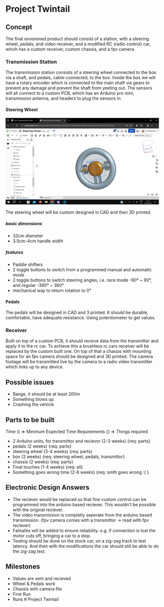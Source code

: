 # Project Twintail

## Concept

The final envisioned product should consist of a station, with a steering wheel, pedals, and video receiver, and a modified RC (radio control) car, which has a custom receiver, custom chassis, and a fpv camera.

### Transmission Station

The transmission station consists of a steering wheel connected to the box via a shaft, and pedals, cable-connected, to the box. Inside the box we will have a rotary encoder which is connected to the main shaft via gears to prevent any damage and prevent the shaft from yeeting out. The sensors will all connect to a custom PCB, which has an Arduino pro mini, transmission antenna, and headers to plug the sensors in. 

#### Steering Wheel 

<img src='img/wheel.png'> 

The steering wheel will be custom designed in CAD and then 3D printed.

##### basic dimensions 

- 32cm diameter
- 3.5cm-4cm handle width

##### features

- Paddle shifters
- 2 toggle buttons to switch from a programmed manual and automatic mode
- 2 toggle buttons to switch steering angles, i.e. race mode -90° ~ 90°, and regular -360° ~ 360°
- mechanical way to return rotation to 0°

#### Pedals

The pedals will be designed in CAD and 3 printed. It should be durable, comfortable, have adequate resistance. Using potentiometer to get values.

### Receiver

Built on top of a custom PCB, it should receive data from the transmitter and apply it to the rc car. To achieve this a brushless rc cars receiver will be replaced by the custom built one. On top of that a chassis with mounting space for an fpv camera should be designed and 3D printed. The camera footage will be transmitted live by the camera to a radio video transmitter which links up to any device.

## Possible issues

- Range, it should be at least 200m
- Something blows up
- Crashing the vehicle 

## Parts to be built

Time () => Minimum Expected Time 
Requirements {} => Things required

- 2 Arduino units, for transmittor and recievor (2-3 weeks) {req: parts}
- pedals (2 weeks) {req: parts}
- steering wheel (3-4 weeks) {req: parts}
- box (2 weeks) {req: steering wheel, pedals, transmittor}
- chassis (2 weeks) {req: parts}
- Final touches (1-4 weeks) {req: all}
- Something goes wrong time (2-8 weeks) {req: smth goes wrong :( }

## Electronic Design Answers

- The reciever would be replaced so that fine custom control can be programmed into the arduino based reciever. This wouldn't be possible with the original reciever.
- The video transmission is completly seperate from the arduino based transmission. (fpv camera comes with a transmittor -> read with fpv reciever)
- Failsafes will be added to ensure reliability. e.g. if connection is lost the motor cuts off, bringing a car to a stop.
- Testing should be done on the stock car, on a zig-zag track to test latency. And then with the modifications the car should still be able to do the zig-zag test. 

## Milestones

- Values are sent and recieved
- Wheel & Pedals work
- Chassis with camera fits
- First Run
- Runs # Project Twintail

